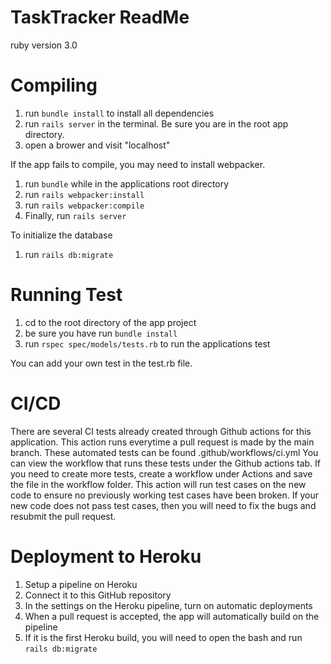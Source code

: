 # TaskTracker ReadMe

ruby version 3.0 

# Compiling

1. run ```bundle install``` to install all dependencies
2. run ```rails server``` in the terminal. Be sure you are in the root app directory.
3. open a brower and visit "localhost"

If the app fails to compile, you may need to install webpacker.
   1. run ```bundle``` while in the applications root directory
   2. run ```rails webpacker:install```
   3. run ```rails webpacker:compile```
   4. Finally, run ```rails server```

To initialize the database
   1. run ```rails db:migrate```

# Running Test

1. cd to the root directory of the app project
2. be sure you have run ```bundle install```
3. run ```rspec spec/models/tests.rb``` to run the applications test

You can add your own test in the test.rb file.

# CI/CD
There are several CI tests already created through Github actions for this application.
This action runs everytime a pull request is made by the main branch.
These automated tests can be found .github/workflows/ci.yml
You can view the workflow that runs these tests under the Github actions tab.
If you need to create more tests, create a workflow under Actions and save the file in the workflow folder.
This action will run test cases on the new code to ensure no previously working test cases have been broken.
If your new code does not pass test cases, then you will need to fix the bugs and resubmit the pull request.

# Deployment to Heroku

1. Setup a pipeline on Heroku
2. Connect it to this GitHub repository
3. In the settings on the Heroku pipeline, turn on automatic deployments
4. When a pull request is accepted, the app will automatically build on the pipeline
5. If it is the first Heroku build, you will need to open the bash and run ```rails db:migrate```

